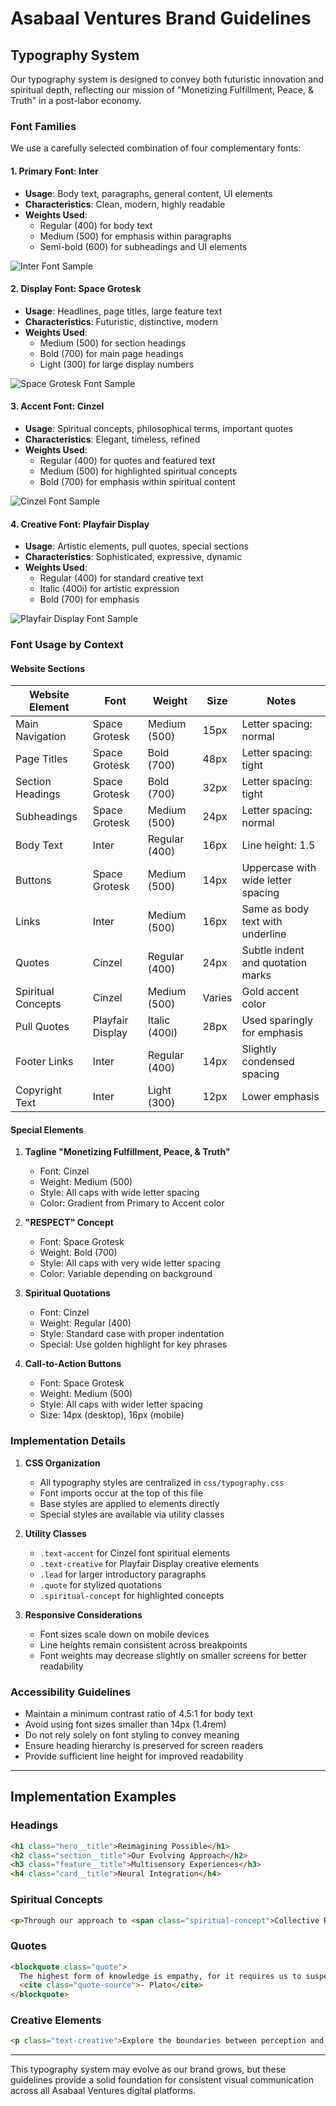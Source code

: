 # Asabaal Ventures Brand Guidelines

## Typography System

Our typography system is designed to convey both futuristic innovation and spiritual depth, reflecting our mission of "Monetizing Fulfillment, Peace, & Truth" in a post-labor economy.

### Font Families

We use a carefully selected combination of four complementary fonts:

#### 1. Primary Font: Inter
- **Usage**: Body text, paragraphs, general content, UI elements
- **Characteristics**: Clean, modern, highly readable
- **Weights Used**: 
  - Regular (400) for body text
  - Medium (500) for emphasis within paragraphs
  - Semi-bold (600) for subheadings and UI elements

![Inter Font Sample](https://assets.website-files.com/5f0801907ed7736e5de8cb15/5f27901a3c75e389b3d8b947_Inter.jpg)

#### 2. Display Font: Space Grotesk
- **Usage**: Headlines, page titles, large feature text
- **Characteristics**: Futuristic, distinctive, modern
- **Weights Used**:
  - Medium (500) for section headings
  - Bold (700) for main page headings
  - Light (300) for large display numbers

![Space Grotesk Font Sample](https://assets.website-files.com/611153e7af981472d8da199c/61b903ca405fde9f1b6e5ccf_space-grotesk-font.jpg)

#### 3. Accent Font: Cinzel
- **Usage**: Spiritual concepts, philosophical terms, important quotes
- **Characteristics**: Elegant, timeless, refined
- **Weights Used**:
  - Regular (400) for quotes and featured text
  - Medium (500) for highlighted spiritual concepts
  - Bold (700) for emphasis within spiritual content

![Cinzel Font Sample](https://cdn.myfonts.net/cdn-cgi/image/width=720%2Cheight=360%2Cfit=contain%2Cformat=auto/images/pim/10000/317536_0.png)

#### 4. Creative Font: Playfair Display
- **Usage**: Artistic elements, pull quotes, special sections
- **Characteristics**: Sophisticated, expressive, dynamic
- **Weights Used**:
  - Regular (400) for standard creative text
  - Italic (400i) for artistic expression
  - Bold (700) for emphasis

![Playfair Display Font Sample](https://assets.website-files.com/5f0801907ed7736e5de8cb15/5f27901a3c75e334a8d8b946_Playfair%20Display.jpg)

### Font Usage by Context

#### Website Sections

| Website Element | Font | Weight | Size | Notes |
|-----------------|------|--------|------|-------|
| Main Navigation | Space Grotesk | Medium (500) | 15px | Letter spacing: normal |
| Page Titles | Space Grotesk | Bold (700) | 48px | Letter spacing: tight |
| Section Headings | Space Grotesk | Bold (700) | 32px | Letter spacing: tight |
| Subheadings | Space Grotesk | Medium (500) | 24px | Letter spacing: normal |
| Body Text | Inter | Regular (400) | 16px | Line height: 1.5 |
| Buttons | Space Grotesk | Medium (500) | 14px | Uppercase with wide letter spacing |
| Links | Inter | Medium (500) | 16px | Same as body text with underline |
| Quotes | Cinzel | Regular (400) | 24px | Subtle indent and quotation marks |
| Spiritual Concepts | Cinzel | Medium (500) | Varies | Gold accent color |
| Pull Quotes | Playfair Display | Italic (400i) | 28px | Used sparingly for emphasis |
| Footer Links | Inter | Regular (400) | 14px | Slightly condensed spacing |
| Copyright Text | Inter | Light (300) | 12px | Lower emphasis |

#### Special Elements

1. **Tagline "Monetizing Fulfillment, Peace, & Truth"**
   - Font: Cinzel
   - Weight: Medium (500)
   - Style: All caps with wide letter spacing
   - Color: Gradient from Primary to Accent color

2. **"RESPECT" Concept**
   - Font: Space Grotesk
   - Weight: Bold (700)
   - Style: All caps with very wide letter spacing
   - Color: Variable depending on background

3. **Spiritual Quotations**
   - Font: Cinzel
   - Weight: Regular (400)
   - Style: Standard case with proper indentation
   - Special: Use golden highlight for key phrases

4. **Call-to-Action Buttons**
   - Font: Space Grotesk
   - Weight: Medium (500)
   - Style: All caps with wider letter spacing
   - Size: 14px (desktop), 16px (mobile)

### Implementation Details

1. **CSS Organization**
   - All typography styles are centralized in `css/typography.css`
   - Font imports occur at the top of this file
   - Base styles are applied to elements directly
   - Special styles are available via utility classes

2. **Utility Classes**
   - `.text-accent` for Cinzel font spiritual elements
   - `.text-creative` for Playfair Display creative elements
   - `.lead` for larger introductory paragraphs
   - `.quote` for stylized quotations
   - `.spiritual-concept` for highlighted concepts

3. **Responsive Considerations**
   - Font sizes scale down on mobile devices
   - Line heights remain consistent across breakpoints
   - Font weights may decrease slightly on smaller screens for better readability

### Accessibility Guidelines

- Maintain a minimum contrast ratio of 4.5:1 for body text
- Avoid using font sizes smaller than 14px (1.4rem)
- Do not rely solely on font styling to convey meaning
- Ensure heading hierarchy is preserved for screen readers
- Provide sufficient line height for improved readability

---

## Implementation Examples

### Headings

```html
<h1 class="hero__title">Reimagining Possible</h1>
<h2 class="section__title">Our Evolving Approach</h2>
<h3 class="feature__title">Multisensory Experiences</h3>
<h4 class="card__title">Neural Integration</h4>
```

### Spiritual Concepts

```html
<p>Through our approach to <span class="spiritual-concept">Collective Resonance</span>, we create experiences that transcend traditional boundaries.</p>
```

### Quotes

```html
<blockquote class="quote">
  The highest form of knowledge is empathy, for it requires us to suspend our egos and live in another's world.
  <cite class="quote-source">- Plato</cite>
</blockquote>
```

### Creative Elements

```html
<p class="text-creative">Explore the boundaries between perception and reality</p>
```

---

This typography system may evolve as our brand grows, but these guidelines provide a solid foundation for consistent visual communication across all Asabaal Ventures digital platforms.
